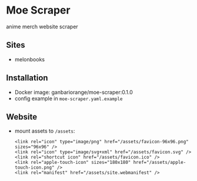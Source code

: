 # Moe Scraper
anime merch website scraper

## Sites
- melonbooks

## Installation
- Docker image: ganbariorange/moe-scraper:0.1.0
- config example in `moe-scraper.yaml.example`

## Website
- mount assets to `/assets`: 
  ```
  <link rel="icon" type="image/png" href="/assets/favicon-96x96.png" sizes="96x96" />
  <link rel="icon" type="image/svg+xml" href="/assets/favicon.svg" />
  <link rel="shortcut icon" href="/assets/favicon.ico" />
  <link rel="apple-touch-icon" sizes="180x180" href="/assets/apple-touch-icon.png" />
  <link rel="manifest" href="/assets/site.webmanifest" />
  ```

